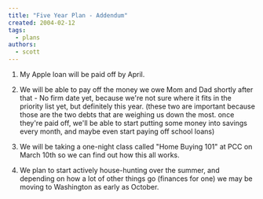 ```yaml
---
title: "Five Year Plan - Addendum"
created: 2004-02-12
tags:
  - plans
authors:
  - scott
---
```


1. My Apple loan will be paid off by April.

2. We will be able to pay off the money we owe Mom and Dad shortly after that - No firm date yet, because we're not sure where it fits in the priority list yet, but definitely this year.
   (these two are important because those are the two debts that are weighing us down the most. once they're paid off, we'll be able to start putting some money into savings every month, and maybe even start paying off school loans)

3. We will be taking a one-night class called "Home Buying 101" at PCC on March 10th so we can find out how this all works.

4. We plan to start actively house-hunting over the summer, and depending on how a lot of other things go (finances for one) we may be moving to Washington as early as October.
